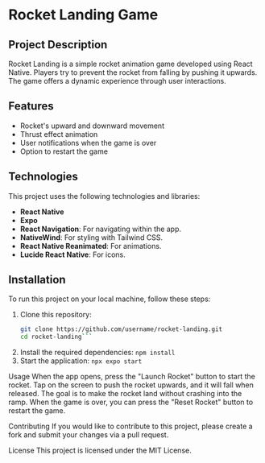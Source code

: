 # Rocket Landing Game

## Project Description
Rocket Landing is a simple rocket animation game developed using React Native. Players try to prevent the rocket from falling by pushing it upwards. The game offers a dynamic experience through user interactions.

## Features
- Rocket's upward and downward movement
- Thrust effect animation
- User notifications when the game is over
- Option to restart the game

## Technologies
This project uses the following technologies and libraries:
- **React Native**
- **Expo**
- **React Navigation**: For navigating within the app.
- **NativeWind**: For styling with Tailwind CSS.
- **React Native Reanimated**: For animations.
- **Lucide React Native**: For icons.

## Installation
To run this project on your local machine, follow these steps:

1. Clone this repository:
   ```bash
   git clone https://github.com/username/rocket-landing.git
   cd rocket-landing```

2. Install the required dependencies:
```npm install```
3. Start the application:
```npx expo start```

Usage
When the app opens, press the "Launch Rocket" button to start the rocket. Tap on the screen to push the rocket upwards, and it will fall when released. The goal is to make the rocket land without crashing into the ramp. When the game is over, you can press the "Reset Rocket" button to restart the game.

Contributing
If you would like to contribute to this project, please create a fork and submit your changes via a pull request.

License
This project is licensed under the MIT License.